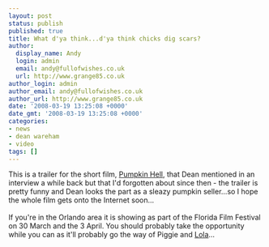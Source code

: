 ```yaml
---
layout: post
status: publish
published: true
title: What d'ya think...d'ya think chicks dig scars?
author:
  display_name: Andy
  login: admin
  email: andy@fullofwishes.co.uk
  url: http://www.grange85.co.uk
author_login: admin
author_email: andy@fullofwishes.co.uk
author_url: http://www.grange85.co.uk
date: '2008-03-19 13:25:08 +0000'
date_gmt: '2008-03-19 13:25:08 +0000'
categories:
- news
- dean wareham
- video
tags: []
---
```

<p>This is a trailer for the short film, <a href="http://myspacetv.com/index.cfm?fuseaction=vids.individual&videoid=30088876">Pumpkin Hell</a>, that Dean mentioned in an interview a while back but that I'd forgotten about since then - the trailer is pretty funny and Dean looks the part as a sleazy pumpkin seller...so I hope the whole film gets onto the Internet soon...<br />
<br />
If you're in the Orlando area it is <span class="removed_link" title="http://www.floridafilmfestival.org/films/016281.php">showing as part of the Florida Film Festival</span> on 30 March and the 3 April. You should probably take the opportunity while you can as it'll probably go the way of Piggie and <a href="/2006/05/22/lola-a-short-film-featuring-dean-wareham/">Lola</a>...</p>
